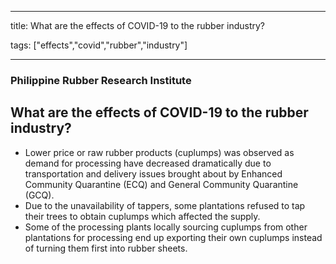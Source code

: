 
---

title: What are the effects of COVID-19 to the rubber industry?

tags: ["effects","covid","rubber","industry"]

---

### Philippine Rubber Research Institute

## What are the effects of COVID-19 to the rubber industry?


 - Lower price or raw rubber products (cuplumps) was observed as demand for processing have decreased dramatically due to transportation and delivery issues brought about by Enhanced Community Quarantine (ECQ) and General Community Quarantine (GCQ). 
 - Due to the unavailability of tappers, some plantations refused to tap their trees to obtain cuplumps which affected the supply. 
 - Some of the processing plants locally sourcing cuplumps from other plantations for processing end up exporting their own cuplumps instead of turning them first into rubber sheets.
